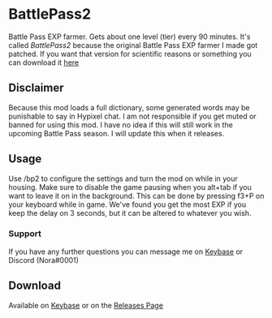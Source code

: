 # BattlePass2
Battle Pass EXP farmer. Gets about one level (tier) every 90 minutes. It's called *BattlePass2* because the original Battle Pass EXP farmer I made got patched. If you want that version for scientific reasons or something you can download it [here](https://keybase.pub/squag/mc/mods/BattlePass/)
## Disclaimer
Because this mod loads a full dictionary, some generated words may be punishable to say in Hypixel chat.
I am not responsible if you get muted or banned for using this mod.
I have no idea if this will still work in the upcoming Battle Pass season. I will update this when it releases.
## Usage
Use /bp2 to configure the settings and turn the mod on while in your housing.
Make sure to disable the game pausing when you alt+tab if you want to leave it on in the background. This can be done by pressing f3+P on your keyboard while in game.
We've found you get the most EXP if you keep the delay on 3 seconds, but it can be altered to whatever you wish.
### Support
If you have any further questions you can message me on [Keybase](https://keybase.io/squag) or Discord (Nora#0001)
## Download
Available on [Keybase](https://keybase.pub/squag/mc/mods/battlepass2/BattlePass2-2.0.1.jar) or on the [Releases Page](https://github.com/mew/BattlePass2/releases)
